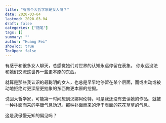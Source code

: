 ```yaml
---
title: "有哪个大哲学家是女人吗？"
date: 2020-03-04
lastmod: 2020-03-04
draft: false
categories: ["随笔"]
tags: []
summary: ""
author: "Huang Fei"
showToc: true
TocOpen: false
---
```


有感于和很多女人聊天，总感觉她们对世界的认知永远停留在表象。
你永远没法和她们交流这世界一些更本原的东西。

就算是那些我认识的最聪明的女人，也总是早早地停留在某个层面，而或主动或被动地拒绝对更深层更抽象的东西做更本原的挖掘。

说回大哲学家，可能第一时间想到汉娜阿伦特，可是我还没有去读她的作品，就被一种扑面而来的平庸气息劝退。那种扑面而来的浮于表面的花花草草的气息。

这是我傲慢无知的偏见吗？